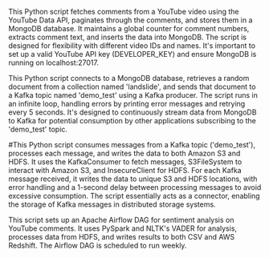 This Python script fetches comments from a YouTube video using the YouTube Data API, paginates through the comments,
and stores them in a MongoDB database. It maintains a global counter for comment numbers, extracts comment text, and 
inserts the data into MongoDB. The script is designed for flexibility with different video IDs and names. 
It's important to set up a valid YouTube API key (DEVELOPER_KEY) and ensure MongoDB is running on localhost:27017.



This Python script connects to a MongoDB database, retrieves a random document from a collection named 'landslide', 
and sends that document to a Kafka topic named 'demo_test' using a Kafka producer. The script runs in an infinite loop,
handling errors by printing error messages and retrying every 5 seconds. 
It's designed to continuously stream data from MongoDB to Kafka for potential consumption by other applications subscribing 
to the 'demo_test' topic.


#This Python script consumes messages from a Kafka topic ('demo_test'), processes each message,
and writes the data to both Amazon S3 and HDFS. It uses the KafkaConsumer to fetch messages,
S3FileSystem to interact with Amazon S3, and InsecureClient for HDFS. For each Kafka message received,
it writes the data to unique S3 and HDFS locations, 
with error handling and a 1-second delay between processing messages to avoid excessive consumption. 
The script essentially acts as a connector, enabling the storage of Kafka messages in distributed storage systems.



This script sets up an Apache Airflow DAG for sentiment analysis on YouTube comments. 
It uses PySpark and NLTK's VADER for analysis, processes data from HDFS, and writes results to both CSV and AWS Redshift. 
The Airflow DAG is scheduled to run weekly.
